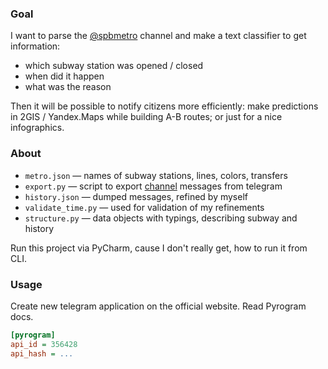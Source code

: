 ### Goal

I want to parse the [@spbmetro](https://t.me/spbmetro) channel and make a text classifier to get information:

* which subway station was opened / closed
* when did it happen
* what was the reason

Then it will be possible to notify citizens more efficiently: make predictions in 2GIS / Yandex.Maps while building A-B routes; or just for a nice infographics.

### About

* `metro.json` — names of subway stations, lines, colors, transfers
* `export.py` — script to export [channel](https://t.me/spbmetro) messages from telegram
* `history.json` — dumped messages, refined by myself
* `validate_time.py` — used for validation of my refinements 
* `structure.py` — data objects with typings, describing subway and history

Run this project via PyCharm, cause I don't really get, how to run it from CLI.

### Usage

Create new telegram application on the official website. Read Pyrogram docs.

```ini
[pyrogram]
api_id = 356428
api_hash = ...
```

